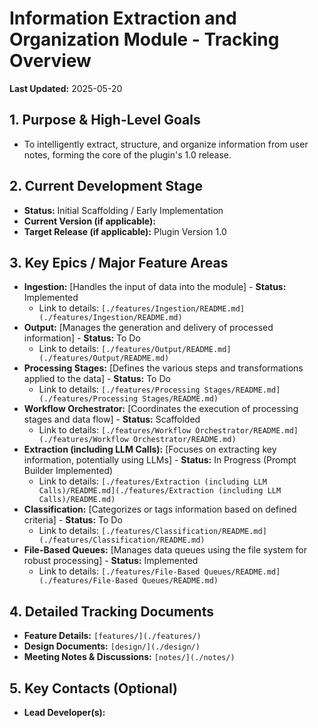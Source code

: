 # Information Extraction and Organization Module - Tracking Overview

**Last Updated:** 2025-05-20

## 1. Purpose & High-Level Goals
*   To intelligently extract, structure, and organize information from user notes, forming the core of the plugin's 1.0 release.

## 2. Current Development Stage
*   **Status:** Initial Scaffolding / Early Implementation
*   **Current Version (if applicable):**
*   **Target Release (if applicable):** Plugin Version 1.0

## 3. Key Epics / Major Feature Areas
*   **Ingestion:** [Handles the input of data into the module] - **Status:** Implemented
    *   Link to details: `[./features/Ingestion/README.md](./features/Ingestion/README.md)`
*   **Output:** [Manages the generation and delivery of processed information] - **Status:** To Do
    *   Link to details: `[./features/Output/README.md](./features/Output/README.md)`
*   **Processing Stages:** [Defines the various steps and transformations applied to the data] - **Status:** To Do
    *   Link to details: `[./features/Processing Stages/README.md](./features/Processing Stages/README.md)`
*   **Workflow Orchestrator:** [Coordinates the execution of processing stages and data flow] - **Status:** Scaffolded
    *   Link to details: `[./features/Workflow Orchestrator/README.md](./features/Workflow Orchestrator/README.md)`
*   **Extraction (including LLM Calls):** [Focuses on extracting key information, potentially using LLMs] - **Status:** In Progress (Prompt Builder Implemented)
    *   Link to details: `[./features/Extraction (including LLM Calls)/README.md](./features/Extraction (including LLM Calls)/README.md)`
*   **Classification:** [Categorizes or tags information based on defined criteria] - **Status:** To Do
    *   Link to details: `[./features/Classification/README.md](./features/Classification/README.md)`
*   **File-Based Queues:** [Manages data queues using the file system for robust processing] - **Status:** Implemented
    *   Link to details: `[./features/File-Based Queues/README.md](./features/File-Based Queues/README.md)`


## 4. Detailed Tracking Documents
*   **Feature Details:** `[features/](./features/)`
*   **Design Documents:** `[design/](./design/)`
*   **Meeting Notes & Discussions:** `[notes/](./notes/)`

## 5. Key Contacts (Optional)
*   **Lead Developer(s):**